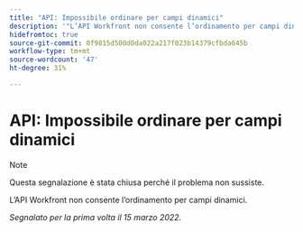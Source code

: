 ```yaml
---
title: "API: Impossibile ordinare per campi dinamici"
description: '"L’API Workfront non consente l’ordinamento per campi dinamici. ”'
hidefromtoc: true
source-git-commit: 0f9815d500d0da022a217f023b14379cfbda645b
workflow-type: tm+mt
source-wordcount: '47'
ht-degree: 31%

---
```



# API: Impossibile ordinare per campi dinamici

<!--Article exists to let people know they can't do this.-->

>[!NOTE]
>
>Questa segnalazione è stata chiusa perché il problema non sussiste.

L’API Workfront non consente l’ordinamento per campi dinamici.

_Segnalato per la prima volta il 15 marzo 2022._

